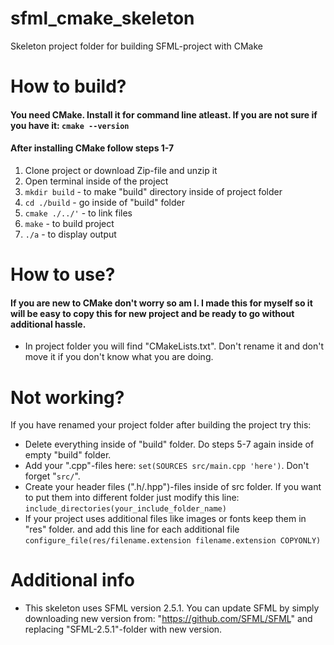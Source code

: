 # sfml_cmake_skeleton
Skeleton project folder for building SFML-project with CMake


# How to build?
#### You need CMake. Install it for command line atleast. If you are not sure if you have it: `cmake --version`
#### After installing CMake  follow steps 1-7
1. Clone project or download Zip-file and unzip it
2. Open terminal inside of the project
3. `mkdir build` -  to make "build" directory inside of project folder
4. `cd ./build` - go inside of "build" folder
5. `cmake ./../'` - to link files
6. `make` - to build project
7. `./a` - to display output

# How to use?
#### If you are new to CMake don't worry so am I. I made this for myself so it will be easy to copy this for new project and be ready to go without additional hassle.
- In project folder you will find "CMakeLists.txt". Don't rename it and don't move it if you don't know what you are doing.


# Not working?
If you have renamed your project folder after building the project try this: 
- Delete everything inside of "build" folder. Do steps 5-7 again inside of empty "build" folder.
- Add your ".cpp"-files here: `set(SOURCES src/main.cpp 'here')`. Don't forget "`src/`".
- Create your header files (".h/.hpp")-files inside of src folder. If you want to put them into different folder just modify this line: `include_directories(your_include_folder_name)`
- If your project uses additional files like images or fonts keep them in "res" folder. and add this line for each additional file `configure_file(res/filename.extension filename.extension COPYONLY)`

# Additional info
- This skeleton uses SFML version 2.5.1. You can update SFML by simply downloading new version from: "https://github.com/SFML/SFML" and replacing "SFML-2.5.1"-folder with new version.
